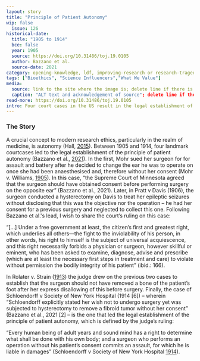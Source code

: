 ```yaml
---
layout: story
title: "Principle of Patient Autonomy"
wip: false
  issue: 126
historical-date:
  title: "1905 to 1914"
  bce: false
  year: 1905
  source: https://doi.org/10.31486/toj.19.0105
  author: Bazzano et al.
  source-date: 2021
category: opening-knowledge, ldf, improving-research or research-tragedies
tags: ["Bioethics", "Science Influencers","What We Value"]
media:
  source: link to the site where the image is; delete line if there is no image
  caption: "ALT text and acknowledgement of source"; delete line if there is no image
read-more: https://doi.org/10.31486/toj.19.0105
intro: Four court cases in the US result in the legal establishment of "patient autonomy."
---
```

### The Story
A crucial concept to modern research ethics, particularly in the realm of medicine, is autonomy (Hall, [2015](https://doi.org/10.1111/phc3.12202)). Between 1905 and 1914, four landmark courtcases led to the legal establishment of the principle of patient autonomy (Bazzano et al., [2021](https://doi.org/10.31486/toj.19.0105)). In the first, Mohr sued her surgeon for for assault and battery after he decided to change the ear he was to operate on once she had been anaesthesised and, therefore without her consent (Mohr v. Williams, [1905](https://www.lexisnexis.com/community/casebrief/p/casebrief-mohr-v-williams)). In this case, “the Supreme Court of Minnesota agreed that the surgeon should have obtained consent before performing surgery on the opposite ear” (Bazzano et al., 2021). Later, in Pratt v Davis (1906), the surgeon conducted a hysterectomy on Davis to treat her epileptic seizures without disclosing that this was the objective nor the operation – he had her consent for a previous surgery and neglected to collect this one. Following Bazzano et al.'s lead, I wish to share the court’s ruling on this case:

“[…] Under a free government at least, the citizen’s first and greatest right, which underlies all others—the fight to the inviolability of his person, in other words, his right to himself is the subject of universal acquiescence, and this right necessarily forbids a physician or surgeon, however skillful or eminent, who has been asked to examine, diagnose, advise and prescribe (which are at least the necessary first steps in treatment and care) to violate without permission the bodily integrity of his patient” (ibid.: 166).

In Rolater v. Strain ([1913](http://law.justia.com/cases/oklahoma/supreme-court/1913/14030.html)) the judge drew on the previous two cases to establish that the surgeon should not have removed a bone of the patient’s foot after her express disallowing of this before surgery. Finally, the case of Schloendorff v Society of New York Hospital (1914 [6]) – wherein “Schloendorff explicitly stated her wish not to undergo surgery yet was subjected to hysterectomy to remove a fibroid tumor without her consent” (Bazzano et al., 2021 [2] – is the one that led the legal establishment of the principle of patient autonomy, which is defined by the judge’s ruling:

“Every human being of adult years and sound mind has a right to determine what shall be done with his own body; and a surgeon who performs an operation without his patient’s consent commits an assault, for which he is liable in damages” (Schloendorff v Society of New York Hospital [1914](http://biotech.law.lsu.edu/cases/consent/schoendorff.htm)).
